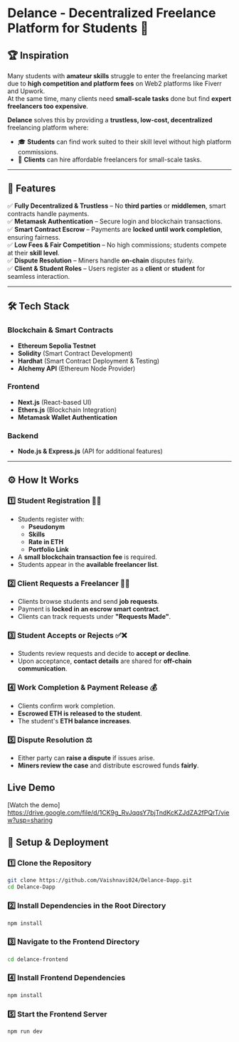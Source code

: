 # **Delance - Decentralized Freelance Platform for Students** 🚀

## 🏆 **Inspiration**
Many students with **amateur skills** struggle to enter the freelancing market due to **high competition and platform fees** on Web2 platforms like Fiverr and Upwork.  
At the same time, many clients need **small-scale tasks** done but find **expert freelancers too expensive**.

**Delance** solves this by providing a **trustless, low-cost, decentralized** freelancing platform where:
- 🎓 **Students** can find work suited to their skill level without high platform commissions.
- 💼 **Clients** can hire affordable freelancers for small-scale tasks.

---

## 🌟 **Features**
✅ **Fully Decentralized & Trustless** – No **third parties** or **middlemen**, smart contracts handle payments.  
✅ **Metamask Authentication** – Secure login and blockchain transactions.  
✅ **Smart Contract Escrow** – Payments are **locked until work completion**, ensuring fairness.  
✅ **Low Fees & Fair Competition** – No high commissions; students compete at their **skill level**.  
✅ **Dispute Resolution** – Miners handle **on-chain** disputes fairly.  
✅ **Client & Student Roles** – Users register as a **client** or **student** for seamless interaction.  

---

## 🛠 **Tech Stack**
### **Blockchain & Smart Contracts**
- **Ethereum Sepolia Testnet**
- **Solidity** (Smart Contract Development)
- **Hardhat** (Smart Contract Deployment & Testing)
- **Alchemy API** (Ethereum Node Provider)

### **Frontend**
- **Next.js** (React-based UI)
- **Ethers.js** (Blockchain Integration)
- **Metamask Wallet Authentication**

### **Backend**
- **Node.js & Express.js** (API for additional features)

---

## ⚙️ **How It Works**
### **1️⃣ Student Registration 🧑‍🎓**
- Students register with:
  - **Pseudonym**
  - **Skills**
  - **Rate in ETH**
  - **Portfolio Link**
- A **small blockchain transaction fee** is required.
- Students appear in the **available freelancer list**.

### **2️⃣ Client Requests a Freelancer 👨‍💻**
- Clients browse students and send **job requests**.
- Payment is **locked in an escrow smart contract**.
- Clients can track requests under **"Requests Made"**.

### **3️⃣ Student Accepts or Rejects ✅❌**
- Students review requests and decide to **accept or decline**.
- Upon acceptance, **contact details** are shared for **off-chain communication**.

### **4️⃣ Work Completion & Payment Release 💰**
- Clients confirm work completion.
- **Escrowed ETH is released to the student**.
- The student's **ETH balance increases**.

### **5️⃣ Dispute Resolution ⚖️**
- Either party can **raise a dispute** if issues arise.
- **Miners review the case** and distribute escrowed funds **fairly**.

## **Live Demo**
[Watch the demo] https://drive.google.com/file/d/1CK9g_RvJqqsY7bjTndKcKZJdZA2fPQrT/view?usp=sharing


## 🚀 Setup & Deployment

### **1️⃣ Clone the Repository**
```bash
git clone https://github.com/Vaishnavi024/Delance-Dapp.git
cd Delance-Dapp
``` 
 ### **2️⃣ Install Dependencies in the Root Directory**
```bash
npm install
```
 ### **3️⃣ Navigate to the Frontend Directory**

```bash
cd delance-frontend
```
 ### **4️⃣ Install Frontend Dependencies**
```bash
npm install
```
 ### **5️⃣ Start the Frontend Server**
```bash
npm run dev
```





